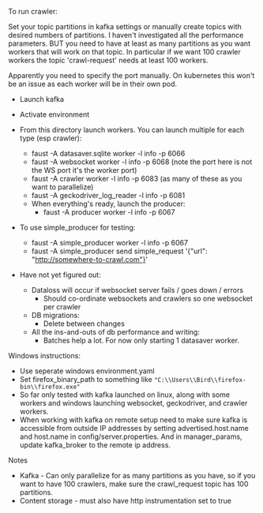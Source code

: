 To run crawler:

Set your topic partitions in kafka settings or manually create topics with
desired numbers of partitions. I haven't investigated all the performance
parameters. BUT you need to have at least as many partitions as you want
workers that will work on that topic. In particular if we want 100 crawler
workers the topic 'crawl-request' needs at least 100 workers.

Apparently you need to specify the port manually. On kubernetes this won't be
an issue as each worker will be in their own pod.

* Launch kafka
* Activate environment
* From this directory launch workers. You can launch multiple for each type (esp crawler):
  * faust -A datasaver.sqlite worker -l info -p 6066
  * faust -A websocket worker -l info -p 6068 (note the port here is not the WS port it's the worker port)
  * faust -A crawler worker -l info -p 6083 (as many of these as you want to parallelize)
  * faust -A geckodriver_log_reader -l info -p 6081
  * When everything's ready, launch the producer:   
    * faust -A producer worker -l info -p 6067

* To use simple_producer for testing:
  * faust -A simple_producer worker -l info -p 6067
  * faust -A simple_producer send simple_request '{"url": "http://somewhere-to-crawl.com"}'

* Have not yet figured out:
  * Dataloss will occur if websocket server fails / goes down / errors
    * Should co-ordinate websockets and crawlers so one websocket per crawler
  * DB migrations:
    * Delete between changes
  * All the ins-and-outs of db performance and writing:
    * Batches help a lot. For now only starting 1 datasaver worker.

Windows instructions:
* Use seperate windows environment.yaml
* Set firefox_binary_path to something like `"C:\\Users\\Bird\\firefox-bin\\firefox.exe"`
* So far only tested with kafka launched on linux, along with some workers and windows launching websocket, geckodriver, and crawler workers.
* When working with kafka on remote setup need to make sure kafka is accessible from outside IP addresses by setting advertised.host.name and host.name in config/server.properties. And in manager_params, update kafka_broker to the remote ip address.

Notes
* Kafka - Can only parallelize for as many partitions as you have, so if you want to have 100 crawlers, make sure the crawl_request topic has 100 partitions.
* Content storage - must also have http instrumentation set to true
